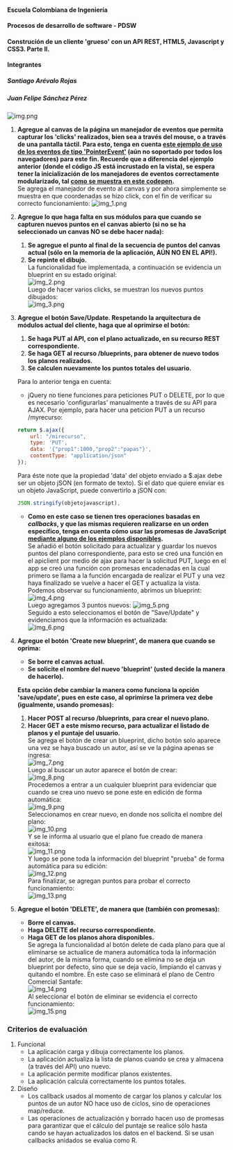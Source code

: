 #### Escuela Colombiana de Ingeniería
#### Procesos de desarrollo de software - PDSW
#### Construción de un cliente 'grueso' con un API REST, HTML5, Javascript y CSS3. Parte II.

#### Integrantes
##### Santiago Arévalo Rojas
##### Juan Felipe Sánchez Pérez

![img.png](img/img.png)

1. __Agregue al canvas de la página un manejador de eventos que permita capturar los 'clicks' realizados, bien sea a través del mouse, o a través de una pantalla táctil. Para esto, tenga en cuenta [este ejemplo de uso de los eventos de tipo 'PointerEvent'](https://mobiforge.com/design-development/html5-pointer-events-api-combining-touch-mouse-and-pen) (aún no soportado por todos los navegadores) para este fin. Recuerde que a diferencia del ejemplo anterior (donde el código JS está incrustado en la vista), se espera tener la inicialización de los manejadores de eventos correctamente modularizado, tal [como se muestra en este codepen](https://codepen.io/hcadavid/pen/BwWbrw).__  
   Se agrega el manejador de evento al canvas y por ahora simplemente se muestra en que coordenadas se hizo click, con el fin de verificar su correcto funcionamiento:
   ![img_1.png](img/img_1.png)


2. __Agregue lo que haga falta en sus módulos para que cuando se capturen nuevos puntos en el canvas abierto (si no se ha seleccionado un canvas NO se debe hacer nada):__
    1. __Se agregue el punto al final de la secuencia de puntos del canvas actual (sólo en la memoria de la aplicación, AÚN NO EN EL API!).__
    2. __Se repinte el dibujo.__  
   La funcionalidad fue implementada, a continuación se evidencia un blueprint en su estado original:  
   ![img_2.png](img/img_2.png)  
   Luego de hacer varios clicks, se muestran los nuevos puntos dibujados:  
   ![img_3.png](img/img_3.png)  

3. __Agregue el botón Save/Update. Respetando la arquitectura de módulos actual del cliente, haga que al oprimirse el botón:__
    1. __Se haga PUT al API, con el plano actualizado, en su recurso REST correspondiente.__
    2. __Se haga GET al recurso /blueprints, para obtener de nuevo todos los planos realizados.__
    3. __Se calculen nuevamente los puntos totales del usuario.__

   Para lo anterior tenga en cuenta:

    * jQuery no tiene funciones para peticiones PUT o DELETE, por lo que es necesario 'configurarlas' manualmente a través de su API para AJAX. Por ejemplo, para hacer una peticion PUT a un recurso /myrecurso:

   ```javascript
   return $.ajax({
       url: "/mirecurso",
       type: 'PUT',
       data: '{"prop1":1000,"prop2":"papas"}',
       contentType: "application/json"
   });
   
   ```
   Para éste note que la propiedad 'data' del objeto enviado a $.ajax debe ser un objeto jSON (en formato de texto). Si el dato que quiere enviar es un objeto JavaScript, puede convertirlo a jSON con:

   ```javascript
   JSON.stringify(objetojavascript),
   ```
    * __Como en este caso se tienen tres operaciones basadas en _callbacks_, y que las mismas requieren realizarse en un orden específico, tenga en cuenta cómo usar las promesas de JavaScript [mediante alguno de los ejemplos disponibles](http://codepen.io/hcadavid/pen/jrwdgK).__  
   Se añadió el botón solicitado para actualizar y guardar los nuevos puntos del plano correspondiente, para esto se creó una función en el apiclient por medio de ajax para hacer la solicitud PUT, luego en el app se creó una función con promesas encadenadas en la cual primero se llama a la función encargada de realizar el PUT y una vez haya finalizado se vuelve a hacer el GET y actualiza la vista. Podemos observar su funcionamiento, abrimos un blueprint:  
   ![img_4.png](img/img_4.png)  
   Luego agregamos 3 puntos nuevos:
   ![img_5.png](img/img_5.png)  
   Seguido a esto seleccionamos el botón de "Save/Update" y evidenciamos que la información es actualizada:  
   ![img_6.png](img/img_6.png)  

4. __Agregue el botón 'Create new blueprint', de manera que cuando se oprima:__
    * __Se borre el canvas actual.__
    * __Se solicite el nombre del nuevo 'blueprint' (usted decide la manera de hacerlo).__

   __Esta opción debe cambiar la manera como funciona la opción 'save/update', pues en este caso, al oprimirse la primera vez debe (igualmente, usando promesas):__

    1. __Hacer POST al recurso /blueprints, para crear el nuevo plano.__
    2. __Hacer GET a este mismo recurso, para actualizar el listado de planos y el puntaje del usuario.__  
   Se agrega el botón de crear un blueprint, dicho botón solo aparece una vez se haya buscado un autor, así se ve la página apenas se ingresa:  
   ![img_7.png](img/img_7.png)  
   Luego al buscar un autor aparece el botón de crear:  
   ![img_8.png](img/img_8.png)  
   Procedemos a entrar a un cualquier blueprint para evidenciar que cuando se crea uno nuevo se pone este en edición de forma automática:  
   ![img_9.png](img/img_9.png)  
   Seleccionamos en crear nuevo, en donde nos solicita el nombre del plano:  
   ![img_10.png](img/img_10.png)  
   Y se le informa al usuario que el plano fue creado de manera exitosa:  
   ![img_11.png](img/img_11.png)  
   Y luego se pone toda la información del blueprint "prueba" de forma automática para su edición:  
   ![img_12.png](img/img_12.png)  
   Para finalizar, se agregan puntos para probar el correcto funcionamiento:  
   ![img_13.png](img/img_13.png)  
   

5. __Agregue el botón 'DELETE', de manera que (también con promesas):__
    * __Borre el canvas.__
    * __Haga DELETE del recurso correspondiente.__
    * __Haga GET de los planos ahora disponibles.__  
   Se agrega la funcionalidad al botón delete de cada plano para que al eliminarse se actualice de manera automática toda la información del autor, de la misma forma, cuando se elimina no se deja un blueprint por defecto, sino que se deja vacío, limpiando el canvas y quitando el nombre. En este caso se eliminará el plano de Centro Comercial Santafe:  
   ![img_14.png](img/img_14.png)  
   Al seleccionar el botón de eliminar se evidencia el correcto funcionamiento:  
   ![img_15.png](img/img_15.png)  
   

### Criterios de evaluación

1. Funcional
    * La aplicación carga y dibuja correctamente los planos.
    * La aplicación actualiza la lista de planos cuando se crea y almacena (a través del API) uno nuevo.
    * La aplicación permite modificar planos existentes.
    * La aplicación calcula correctamente los puntos totales.
2. Diseño
    * Los callback usados al momento de cargar los planos y calcular los puntos de un autor NO hace uso de ciclos, sino de operaciones map/reduce.
    * Las operaciones de actualización y borrado hacen uso de promesas para garantizar que el cálculo del puntaje se realice sólo hasta cando se hayan actualizados los datos en el backend. Si se usan callbacks anidados se evalúa como R.
	
